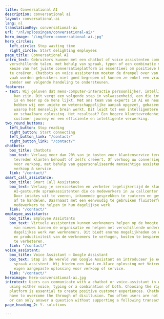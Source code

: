 ```yaml
---
title: Conversational AI
description: conversational ai
layout: conversational-ai
lang: nl
translationKey: conversational-ai
url: "/nl/oplossingen/conversational-ai/"
hero_image: "/img/hero-conversational-ai.jpg"
hero_circles:
  left_circle: Stop wasting time
  right_circle: Start delighting employees
page_title: Conversational AI
intro_text: Gebruikers kunnen met een chatbot of voice assistenten communiceren in
  verschillende talen, met behulp van spraak, typen of een combinatie van beide. De
  keuze van het juiste conversatieplatform is essentieel om positieve klantervaringen
  te creëren. Chatbots en voice assistenten moeten de drempel over van onbegrip. Te
  vaak worden gebruikers niet goed begrepen of kunnen ze enkel een vraag beantwoorden
  zonder een volgende handeling te ondersteunen.
features:
- text: Wij geloven dat mens-computer-interactie persoonlijker, intelligenter en bevredigender
    kan zijn. Dit vergt een volgende stap in volwassenheid, een die intelligenter
    is en meer op de mens lijkt. Met ons team van experts in AI en neurolinguïstiek
    hebben wij een unieke en wetenschappelijke aanpak opgezet, gebaseerd op de manier
    waarop het menselijk brein werkt. Dit leidt tot een intelligentere, dynamischere
    en schaalbare oplossing. Het resultaat? Een hogere klanttevredenheid, een verbeterde
    customer journey en een efficiënte en intelligente verwerking.
two_round_buttons:
  left_button: Stop reading
  right_button: Start connecting
  left_button_link: "/contact/"
  right_button_link: "/contact/"
chatbots:
  box_title: Chatbots
  box_text: Verlaag meer dan 20% van je kosten voor klantenservice terwijl je meer
    tevreden klanten behoudt of zelfs creëert. Of verhoog uw conversiepercentages
    voor verkoop, met behulp van gepersonaliseerde mensachtige assistenten. Support
    verkoop & service.
  link: "/contact/"
smart_call_assistance:
  box_title: Smart Call Assistance
  box_text: Verlaag je servicekosten en verbeter tegelijkertijd de klantervaring.
    AI-gestuurde spraakassistenten die de medewerkers in uw callcenter ondersteunen.
    Door intakes uit te voeren, inkomende gesprekken te routeren en gesprekken daadwerkelijk
    af te handelen. Daarnaast met een eenvoudig te gebruiken fluisterfunctie om de
    medewerkers te helpen in hun dagelijkse werk.
  link: "/contact/"
employee_assistants:
  box_title: Employee Assistants
  box_text: Virtuele assistenten kunnen werknemers helpen op de hoogte te blijven
    van nieuws binnen de organisatie en helpen met verschillende onderdelen van het
    dagelijkse werk van werknemers. Dit biedt enorme mogelijkheden om de tevredenheid
    en productiviteit van de werknemers te verhogen, kosten te besparen en de kwaliteit
    te verbeteren.
  link: "/contact/"
voice_assistant:
  box_title: Voice Assistant – Google Assistant
  box_text: Stap in de wereld van Google Assistant en introduceer je eerste AI-gestuurde
    spraak assistent. Wij bieden een kant-en-klare oplossing met Voicedomein. Of je
    eigen aangepaste oplossing voor verkoop of service.
  link: "/contact/"
heroimage: hero-conversational-ai.jpg
introtext: Users can communicate with a chatbot or voice-assistant in different languages,
  using either voice, typing or a combination of both. Choosing the right conversational
  platform is essential to create positive customer experiences. Chatbots and voice-assistants
  have to overcome the through of disillusion. Too often users are not properly understood
  or can only answer a question without supporting a following transactions.
page_heading_2: Y. solutions

---
```

